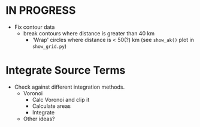 IN PROGRESS
====
- Fix contour data
  - break contours where distance is greater than 40 km
    - 'Wrap' circles where distance is < 50(?) km (see `show_ak()` plot in `show_grid.py`)

Integrate Source Terms
========

- Check against different integration methods.
  - Voronoi
    - Calc Voronoi and clip it
    - Calculate areas
    - Integrate
  - Other ideas?
